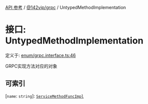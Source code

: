[API 参考](../../../index.md) / [@142vip/grpc](../index.md) / UntypedMethodImplementation

# 接口: UntypedMethodImplementation

定义于: [enum/grpc.interface.ts:46](https://github.com/142vip/core-x/blob/724c9f80a9f43d7639fb0f15c0381f9ca258849b/packages/grpc/src/enum/grpc.interface.ts#L46)

GRPC实现方法对应的对象

## 可索引

\[`name`: `string`\]: [`ServiceMethodFuncImpl`](../type-aliases/ServiceMethodFuncImpl.md)
